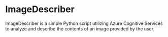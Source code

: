 # ImageDescriber
ImageDescriber is a simple Python script utilizing Azure Cognitive Services to analyze and describe the contents of an image provided by the user.
